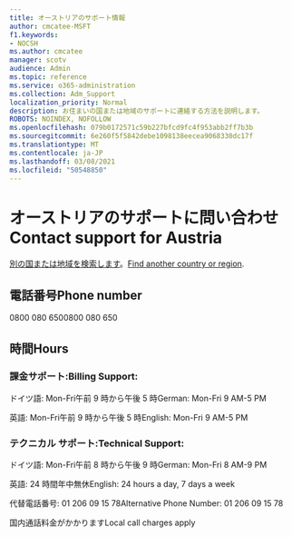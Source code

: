 ```yaml
---
title: オーストリアのサポート情報
author: cmcatee-MSFT
f1.keywords:
- NOCSH
ms.author: cmcatee
manager: scotv
audience: Admin
ms.topic: reference
ms.service: o365-administration
ms.collection: Adm_Support
localization_priority: Normal
description: お住まいの国または地域のサポートに連絡する方法を説明します。
ROBOTS: NOINDEX, NOFOLLOW
ms.openlocfilehash: 079b0172571c59b227bfcd9fc4f953abb2ff7b3b
ms.sourcegitcommit: 6e260f5f5842debe1098138eecea9068330dc17f
ms.translationtype: MT
ms.contentlocale: ja-JP
ms.lasthandoff: 03/08/2021
ms.locfileid: "50548850"
---
```

# <a name="contact-support-for-austria"></a><span data-ttu-id="a7d0d-103">オーストリアのサポートに問い合わせ</span><span class="sxs-lookup"><span data-stu-id="a7d0d-103">Contact support for Austria</span></span>

<span data-ttu-id="a7d0d-104">[別の国または地域を検索します](../contact-support-for-business-products.md)。</span><span class="sxs-lookup"><span data-stu-id="a7d0d-104">[Find another country or region](../contact-support-for-business-products.md).</span></span>

## <a name="phone-number"></a><span data-ttu-id="a7d0d-105">電話番号</span><span class="sxs-lookup"><span data-stu-id="a7d0d-105">Phone number</span></span>
<span data-ttu-id="a7d0d-106">0800 080 650</span><span class="sxs-lookup"><span data-stu-id="a7d0d-106">0800 080 650</span></span>

## <a name="hours"></a><span data-ttu-id="a7d0d-107">時間</span><span class="sxs-lookup"><span data-stu-id="a7d0d-107">Hours</span></span>
### <a name="billing-support"></a><span data-ttu-id="a7d0d-108">課金サポート:</span><span class="sxs-lookup"><span data-stu-id="a7d0d-108">Billing Support:</span></span>

<span data-ttu-id="a7d0d-109">ドイツ語: Mon-Fri午前 9 時から午後 5 時</span><span class="sxs-lookup"><span data-stu-id="a7d0d-109">German: Mon-Fri 9 AM-5 PM</span></span>

<span data-ttu-id="a7d0d-110">英語: Mon-Fri午前 9 時から午後 5 時</span><span class="sxs-lookup"><span data-stu-id="a7d0d-110">English: Mon-Fri 9 AM-5 PM</span></span>

### <a name="technical-support"></a><span data-ttu-id="a7d0d-111">テクニカル サポート:</span><span class="sxs-lookup"><span data-stu-id="a7d0d-111">Technical Support:</span></span>

<span data-ttu-id="a7d0d-112">ドイツ語: Mon-Fri午前 8 時から午後 9 時</span><span class="sxs-lookup"><span data-stu-id="a7d0d-112">German: Mon-Fri 8 AM-9 PM</span></span>

<span data-ttu-id="a7d0d-113">英語: 24 時間年中無休</span><span class="sxs-lookup"><span data-stu-id="a7d0d-113">English: 24 hours a day, 7 days a week</span></span>

<span data-ttu-id="a7d0d-114">代替電話番号: 01 206 09 15 78</span><span class="sxs-lookup"><span data-stu-id="a7d0d-114">Alternative Phone Number: 01 206 09 15 78</span></span>

<span data-ttu-id="a7d0d-115">国内通話料金がかかります</span><span class="sxs-lookup"><span data-stu-id="a7d0d-115">Local call charges apply</span></span>
